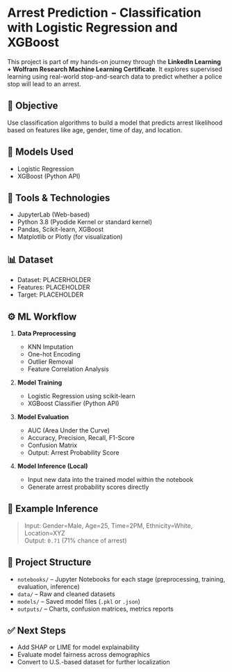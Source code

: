 # Arrest Prediction - Classification with Logistic Regression and XGBoost

This project is part of my hands-on journey through the **LinkedIn Learning + Wolfram Research Machine Learning Certificate**. It explores supervised learning using real-world stop-and-search data to predict whether a police stop will lead to an arrest.

## 🎯 Objective  
Use classification algorithms to build a model that predicts arrest likelihood based on features like age, gender, time of day, and location.

## 🧠 Models Used  
- Logistic Regression  
- XGBoost (Python API)

## 🧰 Tools & Technologies  
- JupyterLab (Web-based)  
- Python 3.8 (Pyodide Kernel or standard kernel)  
- Pandas, Scikit-learn, XGBoost  
- Matplotlib or Plotly (for visualization)

## 📊 Dataset  
- Dataset: PLACERHOLDER  
- Features: PLACEHOLDER  
- Target: PLACEHOLDER

## ⚙️ ML Workflow  
1. **Data Preprocessing**  
   - KNN Imputation  
   - One-hot Encoding  
   - Outlier Removal  
   - Feature Correlation Analysis  

2. **Model Training**  
   - Logistic Regression using scikit-learn  
   - XGBoost Classifier (Python API)

3. **Model Evaluation**  
   - AUC (Area Under the Curve)  
   - Accuracy, Precision, Recall, F1-Score  
   - Confusion Matrix  
   - Output: Arrest Probability Score  

4. **Model Inference (Local)**  
   - Input new data into the trained model within the notebook  
   - Generate arrest probability scores directly

## 🔄 Example Inference  
> Input: Gender=Male, Age=25, Time=2PM, Ethnicity=White, Location=XYZ  
> Output: `0.71` (71% chance of arrest)

## 📁 Project Structure  
- `notebooks/` – Jupyter Notebooks for each stage (preprocessing, training, evaluation, inference)  
- `data/` – Raw and cleaned datasets  
- `models/` – Saved model files (`.pkl` or `.json`)  
- `outputs/` – Charts, confusion matrices, metrics reports

## ✅ Next Steps  
- Add SHAP or LIME for model explainability  
- Evaluate model fairness across demographics  
- Convert to U.S.-based dataset for further localization
